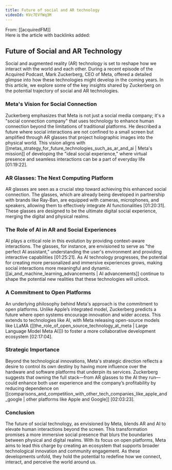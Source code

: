 ```yaml
---
title: Future of social and AR technology
videoId: KVc7EVfWq3M
---
```


From: [[acquiredFM]] <br/> 
Here is the article with backlinks added:

## Future of Social and AR Technology

Social and augmented reality (AR) technology is set to reshape how we interact with the world and each other. During a recent episode of the Acquired Podcast, Mark Zuckerberg, CEO of Meta, offered a detailed glimpse into how these technologies might develop in the coming years. In this article, we explore some of the key insights shared by Zuckerberg on the potential trajectory of social and AR technologies.

### Meta's Vision for Social Connection

Zuckerberg emphasizes that Meta is not just a social media company; it's a "social connection company" that uses technology to enhance human connection beyond the limitations of traditional platforms. He described a future where social interactions are not confined to a small screen but amplified through AR glasses that project holographic images into the physical world. This vision aligns with [[metas_strategy_for_future_technologies_such_as_ar_and_ai | Meta's mission]] of developing the "ideal social experience," where virtual presence and seamless interactions can be a part of everyday life <a class="yt-timestamp" data-t="01:19:22">[01:19:22]</a>.

### AR Glasses: The Next Computing Platform

AR glasses are seen as a crucial step toward achieving this enhanced social connection. The glasses, which are already being developed in partnership with brands like Ray-Ban, are equipped with cameras, microphones, and speakers, allowing them to effectively integrate AI functionalities <a class="yt-timestamp" data-t="01:20:31">[01:20:31]</a>. These glasses are designed to be the ultimate digital social experience, merging the digital and physical realms.

### The Role of AI in AR and Social Experiences

AI plays a critical role in this evolution by providing context-aware interactions. The glasses, for instance, are envisioned to serve as "the perfect AI assistant," understanding the user's environment and providing interactive capabilities <a class="yt-timestamp" data-t="01:25:21">[01:25:21]</a>. As AI technology progresses, the potential for creating more personalized and immersive experiences grows, making social interactions more meaningful and dynamic. [[ai_and_machine_learning_advancements | AI advancements]] continue to shape the potential new realities that these technologies will unlock.

### A Commitment to Open Platforms

An underlying philosophy behind Meta's approach is the commitment to open platforms. Unlike Apple’s integrated model, Zuckerberg predicts a future where open systems encourage innovation and wider access. This extends to technologies like AI, with Meta releasing open-source models like LLaMA ([[the_role_of_open_source_technology_at_meta | Large Language Model Meta AI]]) to foster a more collaborative development ecosystem <a class="yt-timestamp" data-t="02:17:04">[02:17:04]</a>.

### Strategic Importance

Beyond the technological innovations, Meta's strategic direction reflects a desire to control its own destiny by having more influence over the hardware and software platforms that underpin its services. Zuckerberg suggests that owning the full stack—from AR glasses to the AI they run—could enhance both user experience and the company’s profitability by reducing dependence on [[comparisons_and_competition_with_other_tech_companies_like_apple_and_google | other platforms like Apple and Google]] <a class="yt-timestamp" data-t="02:03:23">[02:03:23]</a>.

### Conclusion

The future of social technology, as envisioned by Meta, blends AR and AI to elevate human interactions beyond the screen. This transformation promises a more immersive social presence that blurs the boundaries between physical and digital realms. With its focus on open platforms, Meta aims to lead this charge by creating an ecosystem that supports broader technological innovation and community engagement. As these developments unfold, they hold the potential to redefine how we connect, interact, and perceive the world around us.